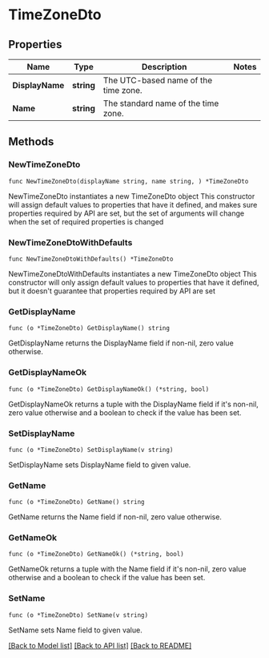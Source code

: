 # TimeZoneDto

## Properties

Name | Type | Description | Notes
------------ | ------------- | ------------- | -------------
**DisplayName** | **string** | The UTC-based name of the time zone. | 
**Name** | **string** | The standard name of the time zone. | 

## Methods

### NewTimeZoneDto

`func NewTimeZoneDto(displayName string, name string, ) *TimeZoneDto`

NewTimeZoneDto instantiates a new TimeZoneDto object
This constructor will assign default values to properties that have it defined,
and makes sure properties required by API are set, but the set of arguments
will change when the set of required properties is changed

### NewTimeZoneDtoWithDefaults

`func NewTimeZoneDtoWithDefaults() *TimeZoneDto`

NewTimeZoneDtoWithDefaults instantiates a new TimeZoneDto object
This constructor will only assign default values to properties that have it defined,
but it doesn't guarantee that properties required by API are set

### GetDisplayName

`func (o *TimeZoneDto) GetDisplayName() string`

GetDisplayName returns the DisplayName field if non-nil, zero value otherwise.

### GetDisplayNameOk

`func (o *TimeZoneDto) GetDisplayNameOk() (*string, bool)`

GetDisplayNameOk returns a tuple with the DisplayName field if it's non-nil, zero value otherwise
and a boolean to check if the value has been set.

### SetDisplayName

`func (o *TimeZoneDto) SetDisplayName(v string)`

SetDisplayName sets DisplayName field to given value.


### GetName

`func (o *TimeZoneDto) GetName() string`

GetName returns the Name field if non-nil, zero value otherwise.

### GetNameOk

`func (o *TimeZoneDto) GetNameOk() (*string, bool)`

GetNameOk returns a tuple with the Name field if it's non-nil, zero value otherwise
and a boolean to check if the value has been set.

### SetName

`func (o *TimeZoneDto) SetName(v string)`

SetName sets Name field to given value.



[[Back to Model list]](../README.md#documentation-for-models) [[Back to API list]](../README.md#documentation-for-api-endpoints) [[Back to README]](../README.md)


